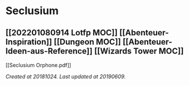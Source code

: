 # Seclusium
 [[202201080914 Lotfp MOC]] [[Abenteuer-Inspiration]] [[Dungeon MOC]] [[Abenteuer-Ideen-aus-Reference]] 
 [[Wizards Tower MOC]]
---

[[Seclusium Orphone.pdf]]


_Created at 20181024._
_Last updated at 20190609._



